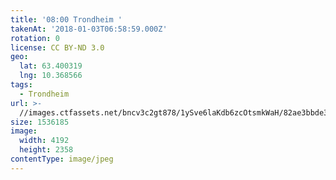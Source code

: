 ```yaml
---
title: '08:00 Trondheim '
takenAt: '2018-01-03T06:58:59.000Z'
rotation: 0
license: CC BY-ND 3.0
geo:
  lat: 63.400319
  lng: 10.368566
tags:
  - Trondheim
url: >-
  //images.ctfassets.net/bncv3c2gt878/1ySve6laKdb6zcOtsmkWaH/82ae3bbde3a85321695478eb76f606a5/0800-trondheim_27688700159_o
size: 1536185
image:
  width: 4192
  height: 2358
contentType: image/jpeg
---
```


